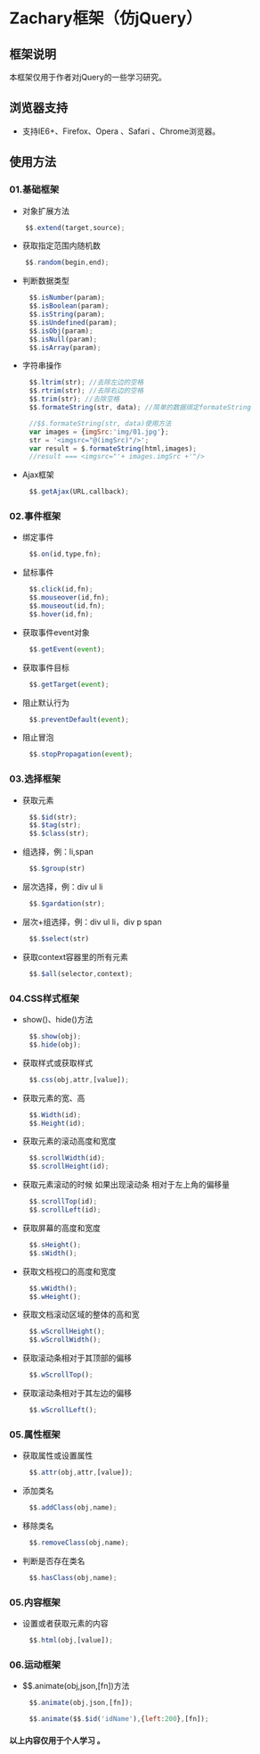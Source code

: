 # Zachary框架（仿jQuery）

## 框架说明

本框架仅用于作者对jQuery的一些学习研究。

## 浏览器支持

* 支持IE6+、Firefox、Opera 、Safari 、Chrome浏览器。

## 使用方法

### 01.基础框架

* 对象扩展方法
```javascript
    $$.extend(target,source);
```

* 获取指定范围内随机数
```javascript
    $$.random(begin,end);
```

* 判断数据类型
```javascript
     $$.isNumber(param);
     $$.isBoolean(param);
     $$.isString(param);
     $$.isUndefined(param);
     $$.isObj(param);
     $$.isNull(param);
     $$.isArray(param);
```

* 字符串操作
```javascript
     $$.ltrim(str); //去除左边的空格
     $$.rtrim(str); //去除右边的空格
     $$.trim(str); //去除空格
     $$.formateString(str, data); //简单的数据绑定formateString
```

```javascript
     //$$.formateString(str, data)使用方法
     var images = {imgSrc:'img/01.jpg'};
     str = '<imgsrc="@(imgSrc)"/>';
     var result = $.formateString(html,images);
     //result === <imgsrc="'+ images.imgSrc +'"/>
```

* Ajax框架
```javascript
     $$.getAjax(URL,callback);
```

### 02.事件框架

* 绑定事件
```javascript
     $$.on(id,type,fn);
```

* 鼠标事件
```javascript
     $$.click(id,fn);
     $$.mouseover(id,fn);
     $$.mouseout(id,fn);
     $$.hover(id,fn);
```

* 获取事件event对象
```javascript
     $$.getEvent(event);
```

* 获取事件目标
```javascript
     $$.getTarget(event);
```

* 阻止默认行为
```javascript
     $$.preventDefault(event);
```

* 阻止冒泡
```javascript
     $$.stopPropagation(event);
```

### 03.选择框架

* 获取元素
```javascript
     $$.$id(str);
     $$.$tag(str);
     $$.$class(str);
```

* 组选择，例：li,span
```javascript
     $$.$group(str)
```

* 层次选择，例：div ul li
```javascript
     $$.$gardation(str);
```

* 层次+组选择，例：div ul li，div p span
```javascript
     $$.$select(str)
```

* 获取context容器里的所有元素
```javascript
     $$.$all(selector,context);
```

### 04.CSS样式框架

* show()、hide()方法
```javascript
     $$.show(obj);
     $$.hide(obj);
```

* 获取样式或获取样式
```javascript
     $$.css(obj,attr,[value]);
```

* 获取元素的宽、高
```javascript
     $$.Width(id);
     $$.Height(id);
```

* 获取元素的滚动高度和宽度
```javascript
     $$.scrollWidth(id);
     $$.scrollHeight(id);
```

* 获取元素滚动的时候 如果出现滚动条 相对于左上角的偏移量
```javascript
     $$.scrollTop(id);
     $$.scrollLeft(id);
```

* 获取屏幕的高度和宽度
```javascript
     $$.sHeight();
     $$.sWidth();
```

* 获取文档视口的高度和宽度
```javascript
     $$.wWidth();
     $$.wHeight();
```

  * 获取文档滚动区域的整体的高和宽
```javascript
     $$.wScrollHeight();
     $$.wScrollWidth();
```

  * 获取滚动条相对于其顶部的偏移
```javascript
     $$.wScrollTop();
```

  * 获取滚动条相对于其左边的偏移
```javascript
     $$.wScrollLeft();
```

### 05.属性框架

* 获取属性或设置属性
```javascript
     $$.attr(obj,attr,[value]);
```

* 添加类名
```javascript
     $$.addClass(obj,name);
```

* 移除类名
```javascript 
     $$.removeClass(obj,name);
```

* 判断是否存在类名
```javascript
     $$.hasClass(obj,name);
```

### 05.内容框架
* 设置或者获取元素的内容
```javascript
     $$.html(obj,[value]);
```

### 06.运动框架

* $$.animate(obj,json,[fn])方法
```javascript
     $$.animate(obj,json,[fn]);
```

```javascript
     $$.animate($$.$id('idName'),{left:200},[fn]);
```

#### 以上内容仅用于个人学习 。